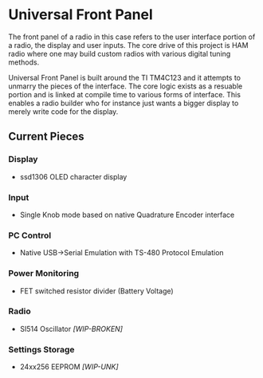 # Universal Front Panel

The front panel of a radio in this case refers to the user interface portion of a radio, the display and user inputs.  The core drive of this project is HAM radio where one may build custom radios with various digital tuning methods.

Universal Front Panel is built around the TI TM4C123  and it attempts to unmarry the pieces of the interface.  The core logic exists as a resuable portion and is linked at compile time to various forms of interface.  This enables a radio builder who for instance just wants a bigger display to merely write code for the display.

## Current Pieces

### Display

* ssd1306 OLED character display

### Input

* Single Knob mode based on native Quadrature Encoder interface

### PC Control

* Native USB->Serial Emulation with TS-480 Protocol Emulation

### Power Monitoring

* FET switched resistor divider (Battery Voltage)

### Radio

* SI514 Oscillator *[WIP-BROKEN]*

### Settings Storage

* 24xx256 EEPROM *[WIP-UNK]*

